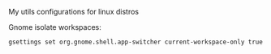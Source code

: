 My utils configurations for linux distros

Gnome isolate workspaces:
```bash
gsettings set org.gnome.shell.app-switcher current-workspace-only true
```
